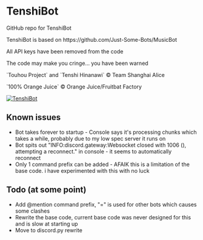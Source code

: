 # TenshiBot
<p>GitHub repo for TenshiBot</p>
<p>TenshiBot is based on https://github.com/Just-Some-Bots/MusicBot</p>
<p>All API keys have been removed from the code</p>
<p>The code may make you cringe... you have been warned</p>
<p>`Touhou Project` and `Tenshi Hinanawi` © Team Shanghai Alice</p>
<p>`100% Orange Juice` © Orange Juice/Fruitbat Factory</p>

<a href="https://discordbots.org/bot/252442396879486976" >
  <img src="https://discordbots.org/api/widget/252442396879486976.svg" alt="TenshiBot" />
</a>


<h2> Known issues </h2>
<ul>
  <li>Bot takes forever to startup - Console says it's processing chunks which takes a while, probably due to my low spec server it runs on</li>
  <li>Bot spits out "INFO:discord.gateway:Websocket closed with 1006 (), attempting a reconnect." in console - it seems to automatically reconnect</li>
  <li>Only 1 command prefix can be added - AFAIK this is a limitation of the base code. i have experimented with this with no luck</li>
  
</ul>

<h2> Todo (at some point) </h2>
<ul>
  <li>Add @mention command prefix, "=" is used for other bots which causes some clashes</li>
  <li>Rewrite the base code, current base code was never designed for this and is slow at starting up</li>
  <li>Move to discord.py rewrite</li>
  
</ul>


